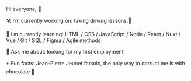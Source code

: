 Hi everyone, 🖖





🛠️ I’m currently working on: taking driving lessons.🚙


📜 I’m currently learning: HTML / CSS / JavaScript / Node / React / Nuxt / Vue / Git / SQL / Figma / Agile methods


💬 Ask me about: looking for my first employment


⚡ Fun facts: Jean-Pierre Jeunet fanatic, the only way to corrupt me is with chocolate 🍫
